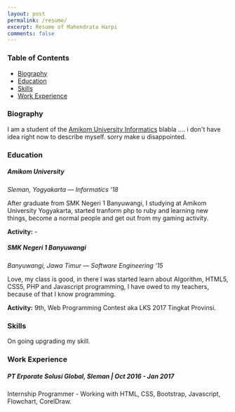```yaml
---
layout: post
permalink: /resume/
excerpt: Resume of Mahendrata Harpi
comments: false
---
```


### Table of Contents
- [Biography](#biography)
- [Education](#education)
- [Skills](#skills)
- [Work Experience](#work-experience)

### Biography
I am a student of the [Amikom University Informatics](http://informatika.amikom.ac.id/) blabla .... i don't have idea right now to describe myself. sorry make u disappointed.

### Education
##### Amikom University
_Sleman, Yogyakarta — Informatics ‘18_

After graduate from SMK Negeri 1 Banyuwangi, I studying at Amikom University Yogyakarta, started tranform php to ruby and learning new things, become a normal people and get out from my gaming activity.

__Activity:__ -

##### SMK Negeri 1 Banyuwangi
_Banyuwangi, Jawa Timur — Software Engineering ‘15_

Love, my class is good, in there I was started learn about Algorithm, HTML5, CSS5, PHP and Javascript programming, I have owed to my teachers, because of that I know programming.

__Activity:__ 9th, Web Programming Contest aka LKS 2017 Tingkat Provinsi.

### Skills
On going upgrading my skill.

### Work Experience
##### PT Erporate Solusi Global, Sleman | Oct 2016 - Jan 2017
Internship Programmer - Working with HTML, CSS, Bootstrap, Javascript, Flowchart, CorelDraw.